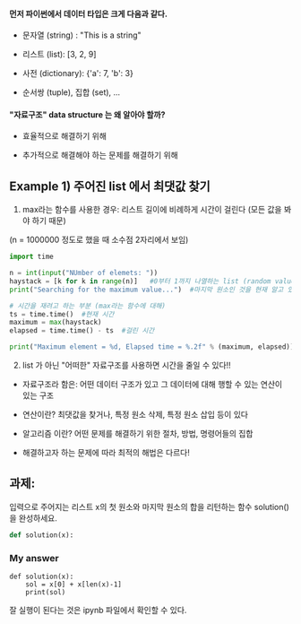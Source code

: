 #### 먼저 파이썬에서 데이터 타입은 크게 다음과 같다.

- 문자열 (string) : "This is a string"

- 리스트 (list): [3, 2, 9]

- 사전 (dictionary): {'a': 7, 'b': 3}

- 순서쌍 (tuple), 집합 (set), ...



#### "자료구조" data structure 는 왜 알아야 할까?

- 효율적으로 해결하기 위해

- 추가적으로 해결해야 하는 문제를 해결하기 위해


## Example 1) 주어진 list 에서 최댓값 찾기

1. max라는 함수를 사용한 경우: 리스트 길이에 비례하게 시간이 걸린다 (모든 값을 봐야 하기 때문)

(n = 1000000 정도로 했을 때 소수점 2자리에서 보임)

```python
import time

n = int(input("NUmber of elemets: "))
haystack = [k for k in range(n)]   #0부터 1까지 나열하는 list (random value 로 해도 되지만 시간이 많이 걸려서 안 함)
print("Searching for the maximum value...")  #마지막 원소인 것을 현재 알고 있기는 하지만 random 인 경우 뭐가 가장 빠를까?

# 시간을 재려고 하는 부분 (max라는 함수에 대해)
ts = time.time()  #현재 시간
maximum = max(haystack)
elapsed = time.time() - ts  #걸린 시간

print("Maximum element = %d, Elapsed time = %.2f" % (maximum, elapsed))
```

2. list 가 아닌 "어떠한" 자료구조를 사용하면 시간을 줄일 수 있다!!
- 자료구조라 함은: 어떤 데이터 구조가 있고 그 데이터에 대해 행할 수 있는 연산이 있는 구조

- 연산이란? 최댓값을 찾거나, 특정 원소 삭제, 특정 원소 삽입 등이 있다

- 알고리즘 이란? 어떤 문제를 해결하기 위한 절차, 방법, 명령어들의 집합
- 해결하고자 하는 문제에 따라 최적의 해법은 다르다!


## 과제:
입력으로 주어지는 리스트 x의 첫 원소와 마지막 원소의 합을 리턴하는 함수 solution() 을 완성하세요.
```python
def solution(x):
```

### My answer
```
def solution(x):
    sol = x[0] + x[len(x)-1]
    print(sol)
```
잘 실행이 된다는 것은 ipynb 파일에서 확인할 수 있다.

